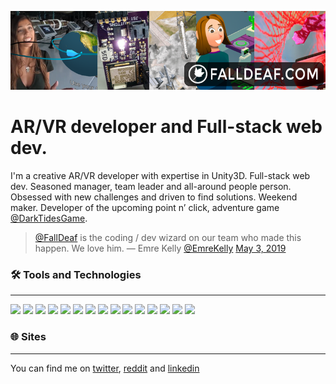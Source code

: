 ![image](https://raw.githubusercontent.com/falldeaf/falldeaf/main/img/github_banner.png)
# AR/VR developer and Full-stack web dev.

I'm a creative AR/VR developer with expertise in Unity3D. Full-stack web dev. Seasoned manager, team leader and all-around people person.  Obsessed with new challenges and driven to find solutions. Weekend maker. Developer of the upcoming point n’ click, adventure game [@DarkTidesGame](https://twitter.com/darktidesgame).

> [@FallDeaf](https://twitter.com/falldeaf) is the coding / dev wizard on our team who made this happen. We love him.
> — Emre Kelly [@EmreKelly](https://twitter.com/EmreKelly) [May 3, 2019](https://twitter.com/EmreKelly/status/1124201183797706752?ref_src=twsrc%5Etfw)

### 🛠 Tools and Technologies
---
![](https://img.shields.io/badge/code-Javascript-informational?style=flat&logo=javascript&logoColor=white&color=2bbc8a)
![](https://img.shields.io/badge/code-C_Sharp-informational?style=flat&logo=csharp&logoColor=white&color=2bbc8a)
![](https://img.shields.io/badge/code-Python-informational?style=flat&logo=python&logoColor=white&color=2bbc8a)
![](https://img.shields.io/badge/os-Linux-informational?style=flat&logo=linux&logoColor=white&color=54d5fd)
![](https://img.shields.io/badge/os-Windows-informational?style=flat&logo=windows&logoColor=white&color=54d5fd)
![](https://img.shields.io/badge/editor-VSCode-informational?style=flat&logo=visualstudiocode&logoColor=white&color=e379c6)
![](https://img.shields.io/badge/tools-Blender-informational?style=flat&logo=blender&logoColor=white&color=664dac)
![](https://img.shields.io/badge/tools-Unity3D-informational?style=flat&logo=unity&logoColor=white&color=664dac)
![](https://img.shields.io/badge/tools-ThreeJS-informational?style=flat&logo=three.js&logoColor=white&color=664dac)
![](https://img.shields.io/badge/tools-Processing-informational?style=flat&logo=processingfoundation&logoColor=white&color=664dac)
![](https://img.shields.io/badge/tools-Node.js-informational?style=flat&logo=node.js&logoColor=white&color=664dac)
![](https://img.shields.io/badge/tools-React-informational?style=flat&logo=react&logoColor=white&color=664dac)
![](https://img.shields.io/badge/tools-AWS-informational?style=flat&logo=amazonaws&logoColor=white&color=664dac)
![](https://img.shields.io/badge/tools-MySQL-informational?style=flat&logo=mysql&logoColor=white&color=664dac)
![](https://img.shields.io/badge/tools-MongoDB-informational?style=flat&logo=mongodb&logoColor=white&color=664dac)


### 🌐 Sites
---
You can find me on [twitter](https://twitter.com/falldeaf), [reddit](https://reddit.com/user/falldeaf) and [linkedin](https://www.linkedin.com/in/tom-mardis-9aa088143/)

<!--
**falldeaf/falldeaf** is a ✨ _special_ ✨ repository because its `README.md` (this file) appears on your GitHub profile.

Here are some ideas to get you started:

https://dev.to/martinheinz/build-a-stunning-readme-for-your-github-profile-5dkn

- 🔭 I’m currently working on ...
- 🌱 I’m currently learning ...
- 👯 I’m looking to collaborate on ...
- 🤔 I’m looking for help with ...
- 💬 Ask me about ...
- 📫 How to reach me: ...
- 😄 Pronouns: ...
- ⚡ Fun fact: ...
-->
